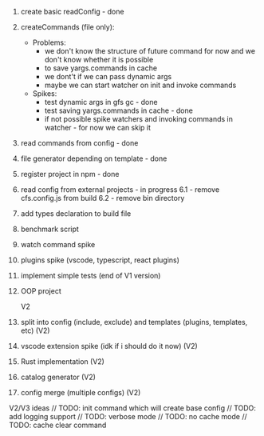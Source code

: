 1. create basic readConfig - done
2. createCommands (file only):

   - Problems:
     - we don't know the structure of future command for now and we don't know whether it is possible
     - to save yargs.commands in cache
     - we dont't if we can pass dynamic args
     - maybe we can start watcher on init and invoke commands
   - Spikes:
     - test dynamic args in gfs gc - done
     - test saving yargs.commands in cache - done
     - if not possible spike watchers and invoking commands in watcher - for now we can skip it

3. read commands from config - done
4. file generator depending on template - done
5. register project in npm - done
6. read config from external projects - in progress
   6.1 - remove cfs.config.js from build
   6.2 - remove bin directory
7. add types declaration to build file
8. benchmark script
9. watch command spike
10. plugins spike (vscode, typescript, react plugins)
11. implement simple tests (end of V1 version)
12. OOP project

    V2

13. split into config (include, exclude) and templates (plugins, templates, etc) (V2)
14. vscode extension spike (idk if i should do it now) (V2)
15. Rust implementation (V2)
16. catalog generator (V2)
17. config merge (multiple configs) (V2)

V2/V3 ideas
// TODO: init command which will create base config
// TODO: add logging support
// TODO: verbose mode
// TODO: no cache mode
// TODO: cache clear command
